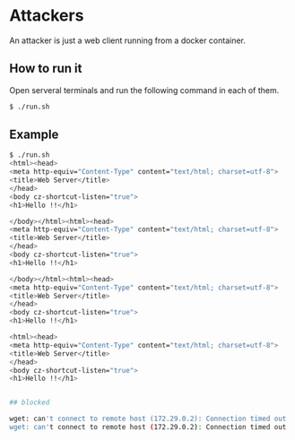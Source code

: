 # Attackers

An attacker is just a web client running from a docker container.

## How to run it

Open serveral terminals and run the following command in each of them.

```bash
$ ./run.sh
```

## Example

```bash
$ ./run.sh 
<html><head>
<meta http-equiv="Content-Type" content="text/html; charset=utf-8">
<title>Web Server</title>
</head>
<body cz-shortcut-listen="true">
<h1>Hello !!</h1>

</body></html><html><head>
<meta http-equiv="Content-Type" content="text/html; charset=utf-8">
<title>Web Server</title>
</head>
<body cz-shortcut-listen="true">
<h1>Hello !!</h1>

</body></html><html><head>
<meta http-equiv="Content-Type" content="text/html; charset=utf-8">
<title>Web Server</title>
</head>
<body cz-shortcut-listen="true">
<h1>Hello !!</h1>

<html><head>
<meta http-equiv="Content-Type" content="text/html; charset=utf-8">
<title>Web Server</title>
</head>
<body cz-shortcut-listen="true">
<h1>Hello !!</h1>


## blocked

wget: can't connect to remote host (172.29.0.2): Connection timed out
wget: can't connect to remote host (172.29.0.2): Connection timed out
```
